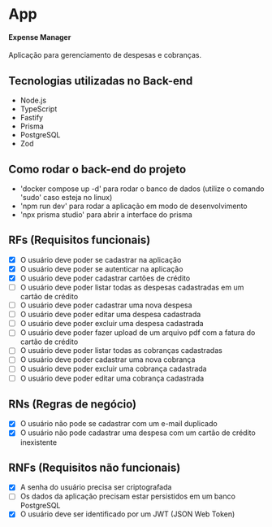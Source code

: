 # App

#### Expense Manager

Aplicação para gerenciamento de despesas e cobranças.

## Tecnologias utilizadas no Back-end

- Node.js
- TypeScript
- Fastify
- Prisma
- PostgreSQL
- Zod

## Como rodar o back-end do projeto

- 'docker compose up -d' para rodar o banco de dados (utilize o comando 'sudo' caso esteja no linux)
- 'npm run dev' para rodar a aplicação em modo de desenvolvimento
- 'npx prisma studio' para abrir a interface do prisma

## RFs (Requisitos funcionais)

- [x] O usuário deve poder se cadastrar na aplicação
- [x] O usuário deve poder se autenticar na aplicação
- [x] O usuário deve poder cadastrar cartões de crédito
- [ ] O usuário deve poder listar todas as despesas cadastradas em um cartão de crédito
- [ ] O usuário deve poder cadastrar uma nova despesa
- [ ] O usuário deve poder editar uma despesa cadastrada
- [ ] O usuário deve poder excluir uma despesa cadastrada
- [ ] O usuário deve poder fazer upload de um arquivo pdf com a fatura do cartão de crédito
- [ ] O usuário deve poder listar todas as cobranças cadastradas
- [ ] O usuário deve poder cadastrar uma nova cobrança
- [ ] O usuário deve poder excluir uma cobrança cadastrada
- [ ] O usuário deve poder editar uma cobrança cadastrada

## RNs (Regras de negócio)

- [x] O usuário não pode se cadastrar com um e-mail duplicado
- [x] O usuário não pode cadastrar uma despesa com um cartão de crédito inexistente

## RNFs (Requisitos não funcionais)

- [x] A senha do usuário precisa ser criptografada
- [ ] Os dados da aplicação precisam estar persistidos em um banco PostgreSQL
- [x] O usuário deve ser identificado por um JWT (JSON Web Token)
